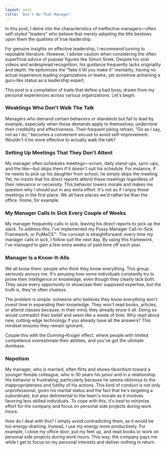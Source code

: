 ```yaml
---
layout: post
title: 'Don’t Be That Manager'
---
```


In this post, I delve into the characteristics of ineffective managers—often self-styled "leaders" who believe that merely adopting the title bestows upon them the qualities of true leadership.

For genuine insights on effective leadership, I recommend turning to reputable literature. However, I advise caution when considering the often superficial advice of popular figures like Simon Sinek. Despite his viral videos and widespread recognition, his guidance frequently lacks originality and depth. He epitomizes the "fake it till you make it" mentality, having no actual experience leading organizations or teams, yet somehow achieving a guru-like status as a leadership expert.

This post is a compilation of traits that define a bad boss, drawn from my personal experiences across various organizations. Let's begin.

### Weaklings Who Don't Walk The Talk
Managers who demand certain behaviors or standards but fail to lead by example, especially when those demands apply to themselves, undermine their credibility and effectiveness. Their frequent joking refrain, "Do as I say, not as I do," becomes a convenient excuse to avoid self-improvement. Wouldn't it be more effective to actually walk the talk?

### Setting Up Meetings That They Don’t Attent
My manager often schedules meetings—scrum, daily stand-ups, sync-ups, and the like—but skips them if it doesn't suit his schedule. For instance, if he needs to pick up his daughter from school, he simply skips the meeting. Yet, he insists that his direct reports attend these meetings regardless of their relevance or necessity. This behavior lowers morale and makes me question why I should put in any extra effort. It's not as if I enjoy these meetings in the first place. We all have places we'd rather be than the office. Home, for example.

### My Manager Calls In Sick Every Couple of Weeks
My manager frequently calls in sick, leaving his direct reports to pick up the slack. To address this, I've implemented my Pussy Manager Call-In-Sick Framework, or PuMaCS™. The concept is straightforward: every time my manager calls in sick, I follow suit the next day. By using this framework, I've managed to gain a few extra weeks of paid time off each year.

### Manager Is a Know-It-Alls
We all know them: people who think they know everything. This group seriously annoys me. It's amusing how some individuals constantly try to prove their intelligence or knowledge, even though they clearly lack both. They seize every opportunity to showcase their supposed expertise, but the truth is, they're often clueless.

The problem is simple: someone who believes they know everything won't invest time in expanding their knowledge. They won't read books, articles, or attend classes because, in their mind, they already know it all. Doing so would contradict their belief and seem like a waste of time. Why read about new, cutting-edge technology if you already have all the answers? This mindset ensures they remain ignorant.

Couple this with the Dunning–Kruger effect, where people with limited competence overestimate their abilities, and you've got the ultimate dumbass.

### Nepotism
My manager, who is married, often flirts and shows favoritism toward a younger female colleague, who is 30 years his junior and in a relationship. His behavior is frustrating, particularly because he seems oblivious to the inappropriateness and futility of his actions. This kind of conduct is not only unprofessional, given his marital status and the fact that he's targeting a subordinate, but also detrimental to the team's morale as it involves favoring less skilled individuals. To cope with this, it's best to minimize effort for the company and focus on personal side projects during work hours.


How do I deal with this? I simply avoid contradicting them, as it would be too energy-draining. Instead, I use my energy more productively. For example, I close my office door, put my feet up, and read books or work on personal side projects during work hours. This way, the company pays me while I get to focus on my personal interests and deliver nothing in return.